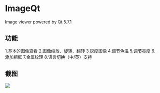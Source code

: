 # ImageQt

Image viewer powered by Qt 5.7.1

## 功能

1.基本的图像查看
2.图像缩放、旋转、翻转
3.灰度图像
4.调节色温
5.调节亮度
6.添加相框
7.金属纹理
8.语言切换（中/英）支持

## 截图

![](https://source.seahi.me/17-3-26/80019698-file_1490497728902_14c7d.png)
